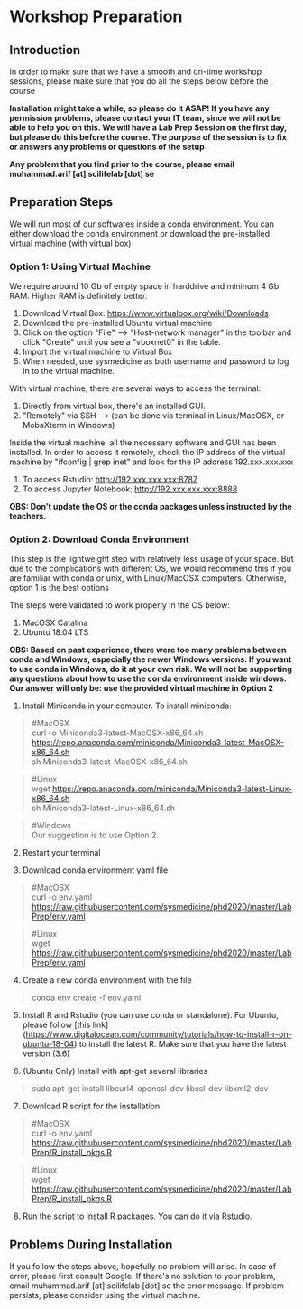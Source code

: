 # Workshop Preparation

## Introduction
In order to make sure that we have a smooth and on-time workshop sessions, please make sure that you do all the steps below before the course

**Installation might take a while, so please do it ASAP! If you have any permission problems, please contact your IT team, since we will not be able to help you on this. We will have a Lab Prep Session on the first day, but please do this before the course. The purpose of the session is to fix or answers any problems or questions of the setup**

**Any problem that you find prior to the course, please email muhammad.arif [at] scilifelab [dot] se**

## Preparation Steps
We will run most of our softwares inside a conda environment. You can either download the conda environment or download the pre-installed virtual machine (with virtual box)


### Option 1: Using Virtual Machine
We require around 10 Gb of empty space in harddrive and mininum 4 Gb RAM. Higher RAM is definitely better.

1. Download Virtual Box: https://www.virtualbox.org/wiki/Downloads
2. Download the pre-installed Ubuntu virtual machine
3. Click on the option "File" --> "Host-network manager" in the toolbar and click "Create" until you see a "vboxnet0" in the table.
4. Import the virtual machine to Virtual Box
5. When needed, use sysmedicine as both username and password to log in to the virtual machine.

With virtual machine, there are several ways to access the terminal:
1. Directly from virtual box, there's an installed GUI.
2. "Remotely" via SSH --> (can be done via terminal in Linux/MacOSX, or MobaXterm in Windows)

Inside the virtual machine, all the necessary software and GUI has been installed. In order to access it remotely, check the IP address of the virtual machine by "ifconfig | grep inet" and look for the IP address 192.xxx.xxx.xxx

1. To access Rstudio: http://192.xxx.xxx.xxx:8787
2. To access Jupyter Notebook: http://192.xxx.xxx.xxx:8888

**OBS: Don't update the OS or the conda packages unless instructed by the teachers.**

### Option 2: Download Conda Environment
This step is the lightweight step with relatively less usage of your space. But due to the complications with different OS, we would recommend this if you are familiar with conda or unix, with Linux/MacOSX computers. Otherwise, option 1 is the best options

The steps were validated to work properly in the OS below:
1. MacOSX Catalina
2. Ubuntu 18.04 LTS

**OBS: Based on past experience, there were too many problems between conda and Windows, especially the newer Windows versions. If you  want to use conda in Windows, do it at your own risk. We will not be supporting any questions about how to use the conda environment inside windows. Our answer will only be: use the provided virtual machine in Option 2**

1. Install Miniconda in your computer. To install miniconda:
> #MacOSX  
> curl -o Miniconda3-latest-MacOSX-x86_64.sh https://repo.anaconda.com/miniconda/Miniconda3-latest-MacOSX-x86_64.sh  
> sh Miniconda3-latest-MacOSX-x86_64.sh  

> #Linux  
> wget https://repo.anaconda.com/miniconda/Miniconda3-latest-Linux-x86_64.sh  
> sh Miniconda3-latest-Linux-x86_64.sh  

> #Windows  
> Our suggestion is to use Option 2. 

2. Restart your terminal

3. Download conda environment yaml file
> #MacOSX  
> curl -o env.yaml https://raw.githubusercontent.com/sysmedicine/phd2020/master/LabPrep/env.yaml

> #Linux  
> wget https://raw.githubusercontent.com/sysmedicine/phd2020/master/LabPrep/env.yaml

4. Create a new conda environment with the file
> conda env create -f env.yaml

5. Install R and Rstudio (you can use conda or standalone). For Ubuntu, please follow [this link] (https://www.digitalocean.com/community/tutorials/how-to-install-r-on-ubuntu-18-04) to install the latest R. Make sure that you have the latest version (3.6)

6. (Ubuntu Only) Install with apt-get several libraries
> sudo apt-get install libcurl4-openssl-dev libssl-dev libxml2-dev

7. Download R script for the installation
> #MacOSX  
> curl -o env.yaml https://raw.githubusercontent.com/sysmedicine/phd2020/master/LabPrep/R_install_pkgs.R

> #Linux  
> wget https://raw.githubusercontent.com/sysmedicine/phd2020/master/LabPrep/R_install_pkgs.R

8. Run the script to install R packages. You can do it via Rstudio.

## Problems During Installation

If you follow the steps above, hopefully no problem will arise. In case of error, please first consult Google. If there's no solution to your problem, email muhammad.arif [at] scilifelab [dot] se the error message. If problem persists, please consider using the virtual machine. 
